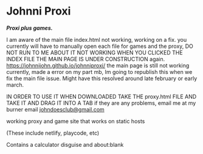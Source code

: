 # Johnni Proxi

***Proxi plus games.***

I am aware of the main file index.html not working, working on a fix. you currently will have to manually open each file for games and the proxy, DO NOT RUN TO ME ABOUT IT NOT WORKING WHEN YOU CLICKED THE INDEX FILE THE MAIN PAGE IS UNDER CONSTRUCTION again. https://johnnijohn.github.io/johnniproxi/ the main page is still not working currently, made a error on my part mb, Im going to republish this when we fix the main file issue. Might have this resolved around late february or early march.

IN ORDER TO USE IT WHEN DOWNLOADED TAKE THE proxy.html FILE AND TAKE IT AND DRAG IT INTO A TAB
if they are any problems, email me at my burner email johndoesclub@gmail.com

 working proxy and game site that works on static hosts

(These include netlify, playcode, etc)

Contains a calculator disguise and about:blank





